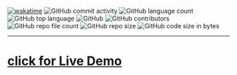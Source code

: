 <a href="https://wakatime.com/badge/user/fbdfdc0f-d449-43dc-8090-ced03a22fe8c/project/d020e22b-2b71-4413-aace-8e4739ac3b69"><img src="https://wakatime.com/badge/user/fbdfdc0f-d449-43dc-8090-ced03a22fe8c/project/d020e22b-2b71-4413-aace-8e4739ac3b69.svg" alt="wakatime"></a> ![GitHub commit activity](https://img.shields.io/github/commit-activity/m/AlexEG/myCodingAssignments?color=%23309930&style=plastic)   ![GitHub language count](https://img.shields.io/github/languages/count/AlexEG/myCodingAssignments?style=plastic)  ![GitHub top language](https://img.shields.io/github/languages/top/AlexEG/myCodingAssignments?color=%239900ff&style=plastic)  ![GitHub](https://img.shields.io/github/license/AlexEG/myCodingAssignments?color=%2300dd&style=plastic)   ![GitHub contributors](https://img.shields.io/github/contributors/AlexEG/myCodingAssignments?color=%23cc0000&style=plastic)  
![GitHub repo file count](https://img.shields.io/github/directory-file-count/AlexEG/myCodingAssignments?&style=plastic)  ![GitHub repo size](https://img.shields.io/github/repo-size/AlexEG/myCodingAssignments?color=%23ff0055&style=plastic)  ![GitHub code size in bytes](https://img.shields.io/github/languages/code-size/AlexEG/myCodingAssignments?color=5500bb&style=plastic)

<hr>

# [click for Live Demo](https://alexeg.github.io/myCodingAssignments/)


